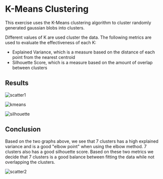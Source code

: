# K-Means Clustering

This exercise uses the K-Means clustering algorithm to cluster randomly generated gaussian blobs into clusters.

Different values of K are used cluster the data. The following metrics are used to evaluate the effectiveness of each K:

 - Explained Variance, which is a measure based on the distance of each point from the nearest centroid
 - Silhouette Score, which is a measure based on the amount of overlap between clusters
 
## Results

![scatter1](https://github.com/iamshang1/Projects/blob/master/ML_Exercises/Kmeans_Clustering/scatter1.png)

![kmeans](https://github.com/iamshang1/Projects/blob/master/ML_Exercises/Kmeans_Clustering/kmeans.png)

![silhouette](https://github.com/iamshang1/Projects/blob/master/ML_Exercises/Kmeans_Clustering/silhouette.png)

## Conclusion

Based on the two graphs above, we see that 7 clusters has a high explained variance and is a good "elbow point" when using the
elbow method. 7 clusters also has a good silhouette score. Based on these two metrics we decide that 7 clusters is a good balance between 
fitting the data while not overlapping the clusters.

![scatter2](https://github.com/iamshang1/Projects/blob/master/ML_Exercises/Kmeans_Clustering/scatter2.png)